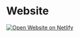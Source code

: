 # Website

[![Open Website on Netlify](https://upload.wikimedia.org/wikipedia/commons/b/b8/Netlify_logo.svg)](https://main--tahakaya.netlify.app/)

